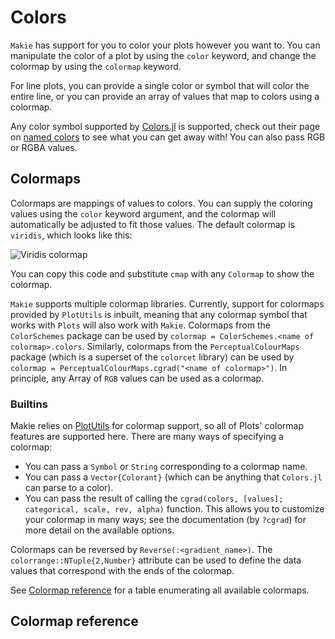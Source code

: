 # Colors

`Makie` has support for you to color your plots however you want to. You can manipulate the color of a plot by using the `color` keyword, and change the colormap by using the `colormap` keyword.

For line plots, you can provide a single color or symbol that will color the entire line,
or you can provide an array of values that map to colors using a colormap.

Any color symbol supported by [Colors.jl](https://github.com/JuliaGraphics/Colors.jl) is supported, check out their page on [named colors](https://juliagraphics.github.io/Colors.jl/latest/namedcolors/) to see what you can get away with! You can also pass RGB or RGBA values.

## Colormaps

Colormaps are mappings of values to colors. You can supply the coloring values using the `color` keyword argument, and the colormap will automatically be adjusted to fit those values. The default colormap is `viridis`, which looks like this:

![Viridis colormap](../assets/viridis.png)

You can copy this code and substitute `cmap` with any `Colormap` to show the colormap.

`Makie` supports multiple colormap libraries. Currently, support for colormaps provided by `PlotUtils` is inbuilt, meaning that any colormap symbol that works with `Plots` will also work with `Makie`. Colormaps from the `ColorSchemes` package can be used by `colormap = ColorSchemes.<name of colormap>.colors`. Similarly, colormaps from the `PerceptualColourMaps` package (which is a superset of the `colorcet` library) can be used by `colormap = PerceptualColourMaps.cgrad("<name of colormap>")`. In principle, any Array of `RGB` values can be used as a colormap.

### Builtins

Makie relies on [PlotUtils](https://github.com/JuliaPlots/PlotUtils.jl) for colormap support, so all of Plots' colormap features are supported here. There are many ways of specifying a colormap:

- You can pass a `Symbol` or `String` corresponding to a colormap name.
- You can pass a `Vector{Colorant}` (which can be anything that `Colors.jl` can parse to a color).
- You can pass the result of calling the `cgrad(colors, [values]; categorical, scale, rev, alpha)` function. This allows you to customize your colormap in many ways; see the documentation (by `?cgrad`) for more detail on the available options.

Colormaps can be reversed by `Reverse(:<gradient_name>)`. The `colorrange::NTuple{2,Number}` attribute can be used to define the data values that correspond with the ends of the colormap.

See [Colormap reference](@ref) for a table enumerating all available colormaps.

## Colormap reference
